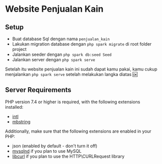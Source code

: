 # Website Penjualan Kain

## Setup

- Buat database Sql dengan nama `penjualan_kain`
- Lakukan migration database dengan `php spark migrate` di root folder project
- Jalankan seeder dengan `php spark db:seed Seed`
- Jalankan server dengan `php spark serve`

Setelah itu website penjualan kain ini sudah dapat kamu pakai, kamu cukup menjalankan `php spark serve` setelah melakukan langka diatas 🆗

## Server Requirements

PHP version 7.4 or higher is required, with the following extensions installed:

- [intl](http://php.net/manual/en/intl.requirements.php)
- [mbstring](http://php.net/manual/en/mbstring.installation.php)

Additionally, make sure that the following extensions are enabled in your PHP:

- json (enabled by default - don't turn it off)
- [mysqlnd](http://php.net/manual/en/mysqlnd.install.php) if you plan to use MySQL
- [libcurl](http://php.net/manual/en/curl.requirements.php) if you plan to use the HTTP\CURLRequest library
